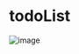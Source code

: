 # todoList

![image](https://user-images.githubusercontent.com/89256060/175812040-ddd16115-ba01-4a4e-8dc8-30fa2289fd22.png)
